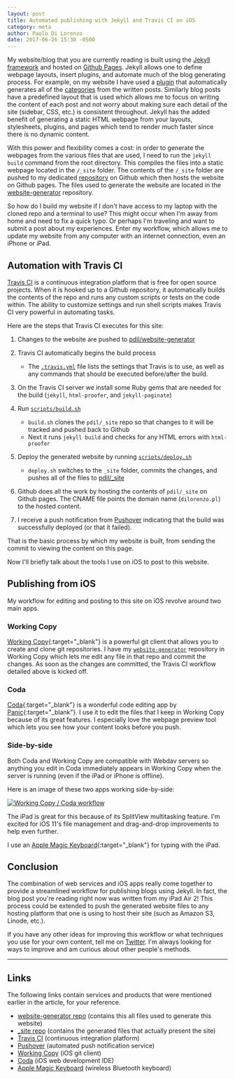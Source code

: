 ```yaml
---
layout: post
title: Automated publishing with Jekyll and Travis CI on iOS
category: meta
author: Paolo Di Lorenzo
date: 2017-06-26 15:30 -0500
---
```


My website/blog that you are currently reading is built using the [Jekyll framework](https://jekyllrb.com) and hosted on [Github Pages](https://pages.github.com). Jekyll allows one to define webpage layouts, insert plugins, and automate much of the blog generating process. For example, on my website I have used a [plugin](https://github.com/recurser/jekyll-plugins/blob/master/generate_categories.rb) that automatically generates all of the [categories]({{site.url}}/blog/categories) from the written posts. Similarly blog posts have a predefined layout that is used which allows me to focus on writing the content of each post and not worry about making sure each detail of the site (sidebar, CSS, etc.) is consistent throughout. Jekyll has the added benefit of generating a static HTML webpage from your layouts, stylesheets, plugins, and pages which tend to render much faster since there is no dynamic content.

With this power and flexibility comes a cost: in order to generate the webpages from the various files that are used, I need to run the `jekyll build` command from the root directory. This compiles the files into a static webpage located in the `/_site` folder. The contents of the `/_site` folder are pushed to my dedicated [repository](https://github.com/pdil/_site) on Github which then hosts the website on Github pages. The files used to generate the website are located in the [website-generator](https://github.com/pdil/website-generator) repository.

So how do I build my website if I don't have access to my laptop with the cloned repo and a terminal to use? This might occur when I'm away from home and need to fix a quick typo. Or perhaps I'm traveling and want to submit a post about my experiences. Enter my workflow, which allows me to update my website from any computer with an internet connection, even an iPhone or iPad.

## Automation with Travis CI
[Travis CI](https://travis-ci.org) is a continuous integration platform that is free for open source projects. When it is hooked up to a Github repository, it automatically builds the contents of the repo and runs any custom scripts or tests on the code within. The ability to customize settings and run shell scripts makes Travis CI very powerful in automating tasks.

Here are the steps that Travis CI executes for this site:

1. Changes to the website are pushed to [pdil/website-generator](https://github.com/pdil/website-generator)

2. Travis CI automatically begins the build process
   * The [`.travis.yml`](https://github.com/pdil/website-generator/blob/master/.travis.yml) file lists the settings that Travis is to use, as well as any commands that should be executed before/after the build.
   
3. On the Travis CI server we install some Ruby gems that are needed for the build (`jekyll`, `html-proofer`, and `jekyll-paginate`)

4. Run [`scripts/build.sh`](https://github.com/pdil/website-generator/blob/master/scripts/build.sh)
   * `build.sh` clones the `pdil/_site` repo so that changes to it will be tracked and pushed back to Github
   * Next it runs `jekyll build` and checks for any HTML errors with `html-proofer`
   
5. Deploy the generated website by running [`scripts/deploy.sh`](https://github.com/pdil/website-generator/blob/master/scripts/deploy.sh)
   * `deploy.sh` switches to the `_site` folder, commits the changes, and pushes all of the files to [pdil/_site](https://github.com/pdil/_site)
   
6. Github does all the work by hosting the contents of `pdil/_site` on Github pages. The CNAME file points the domain name (`dilorenzo.pl`) to the hosted content.

7. I receive a push notification from [Pushover](https://pushover.net) indicating that the build was successfully deployed (or that it failed).


That is the basic process by which my website is built, from sending the commit to viewing the content on this page.

Now I'll briefly talk about the tools I use on iOS to post to this website.

## Publishing from iOS

My workflow for editing and posting to this site on iOS revolve around two main apps.

### Working Copy
[Working Copy](https://itunes.apple.com/us/app/working-copy-powerful-git-client/id896694807?mt=8&at=1001lxud){:target="_blank"} is a powerful git client that allows you to create and clone git repositories. I have my [`website-generator`](https://github.com/pdil/website-generator) repository in Working Copy which lets me edit any file in that repo and commit the changes. As soon as the changes are committed, the Travis CI workflow detailed above is kicked off.

### Coda
[Coda](https://itunes.apple.com/us/app/coda/id500906297?mt=8&at=1001lxud){:target="_blank"} is a wonderful code editing app by [Panic](https://panic.com){:target="_blank"}. I use it to edit the files that I keep in Working Copy because of its great features. I especially love the webpage preview tool which lets you see how your content looks before you push. 

### Side-by-side

Both Coda and Working Copy are compatible with Webdav servers so anything you edit in Coda immediately appears in Working Copy when the server is running (even if the iPad or iPhone is offline).

Here is an image of these two apps working side-by-side:

[![Working Copy / Coda workflow]({{site.url}}/images/working-copy-coda-workflow.png)]({{site.url}}/images/working-copy-coda-workflow.png)

The iPad is great for this because of its SplitView multitasking feature. I'm excited for iOS 11's file management and drag-and-drop improvements to help even further. 

I use an [Apple Magic Keyboard](https://www.apple.com/shop/product/MLA22LL/A/magic-keyboard-us-english?fnode=56){:target="_blank"} for typing with the iPad.

## Conclusion

The combination of web services and iOS apps really come together to provide a streamlined workflow for publishing blogs using Jekyll. In fact, the blog post you're reading right now was written from my iPad Air 2! This process could be extended to push the generated website files to any hosting platform that one is using to host their site (such as Amazon S3, Linode, etc.). 

If you have any other ideas for improving this workflow or what techniques you use for your own content, tell me on [Twitter](https://twitter.com/dilorenzopl). I'm always looking for ways to improve and am curious about other people's methods.

<hr>

## Links

The following links contain services and products that were mentioned earlier in the article, for your reference.

* [website-generator repo](https://github.com/pdil/website-generator) (contains this all files used to generate this website)
* [_site repo](https://github.com/pdil/_site) (contains the generated files that actually present the site)
* [Travis CI](https://travis-ci.org) (continuous integration platform)
* [Pushover](https://pushover.net) (automated push notification service)
* [Working Copy](https://itunes.apple.com/us/app/working-copy-powerful-git-client/id896694807?mt=8&at=1001lxud) (iOS git client)
* [Coda](https://itunes.apple.com/us/app/coda/id500906297?mt=8&at=1001lxud) (iOS web development IDE)
* [Apple Magic Keyboard](https://www.apple.com/shop/product/MLA22LL/A/magic-keyboard-us-english?fnode=56) (wireless Bluetooth keyboard)
